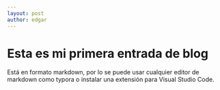 ```yaml
---
layout: post
author: edgar
---
```

# Esta es mi primera entrada de blog
Está en formato markdown, por lo se puede usar cualquier editor de markdown como typora o instalar una extensión para Visual Studio Code.